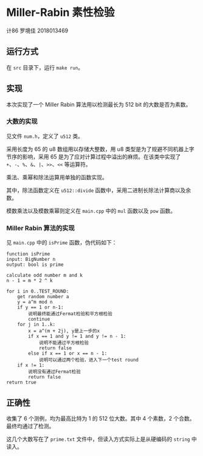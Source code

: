 # Miller-Rabin 素性检验

计86 罗境佳 2018013469



## 运行方式

在 `src` 目录下，运行 `make run`。



## 实现

本次实现了一个 Miller Rabin 算法用以检测最长为 512 bit 的大数是否为素数。

### 大数的实现

见文件 `num.h`，定义了 `u512` 类。

采用长度为 65 的 u8 数组用以存储大整数，用 u8 类型是为了规避不同机器上字节序的影响，采用 65 是为了应对计算过程中溢出的麻烦。在该类中实现了 `+`、`-`、`%`、`&`、`|`、`>>`、`<<` 等运算符。

乘法、乘幂和除法运算用单独的函数实现。

其中，除法函数定义在 `u512::divide` 函数中，采用二进制长除法计算商以及余数。

模数乘法以及模数乘幂则定义在 `main.cpp` 中的 `mul` 函数以及 `pow` 函数。



### Miller Rabin 算法的实现

见 `main.cpp` 中的 `isPrime` 函数，伪代码如下：

```
function isPrime
input: BigNumber n
output: bool is prime

calculate odd number m and k
n - 1 = m * 2 ^ k

for i in 0..TEST_ROUND:
	get random number a
	y = a^m mod n
	if y == 1 or n-1:
		说明最终能通过Fermat检验和平方根检验
		continue
	for j in 1..k:
		x = a^(m + 2j), y是上一步的x
		if x == 1 and y != 1 and y != n - 1:
			说明不能通过平方根检验
			return false
		else if x == 1 or x == n - 1:
			说明可以通过两个检验，进入下一个test round
	if x != 1:
		说明没有通过Fermat检验
		return false
return true
```



## 正确性

收集了 6 个测例，均为最高比特为 1 的 512 位大数。其中 4 个素数，2 个合数。最终均通过了检测。

这几个大数写在了 `prime.txt` 文件中，但读入方式实际上是从硬编码的 `string` 中读入。



